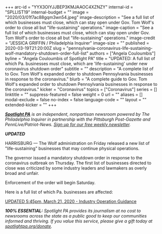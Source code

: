+++
arc-id = "YYX3OIYJJBEP3KMJAAOC4XZNZY"
internal-id = "SPLLIST19"
internal-budget = ""
image = "2020/03/01f7ac88gqm3wn54.jpeg"
image-description = "See a full list of which businesses must close, which can stay open under Gov. Tom Wolf's order to close all but \"life-sustaining\" operations."
image-caption = "See a full list of which businesses must close, which can stay open under Gov. Tom Wolf's order to close all but \"life-sustaining\" operations."
image-credit = "JESSICA GRIFFIN / Philadelphia Inquirer"
image-size = ""
published = 2020-03-19T21:20:00Z
slug = "pennsylvania-coronavirus-life-sustaining-wolf-mandatory-shutdown-order-full-list"
authors = ["Angela Couloumbis"]
byline = "Angela Couloumbis of Spotlight PA"
title = "UPDATED: A full list of which Pa. businesses must close, which are 'life-sustaining' under new coronavirus shutdown order"
subtitle = ""
description = "A complete list of to Gov. Tom Wolf's expanded order to shutdown Pennsylvania businesses in response to the coronavirus."
blurb = "A complete guide to Gov. Tom Wolf's expanded order to shutdown Pennsylvania businesses in response to the coronavirus."
kicker = "Coronavirus"
topics = ["Coronavirus"]
series = []
linktitle = ""
suppress-featured = false
weight = 0
url = ""
aliases = []
modal-exclude = false
no-index = false
language-code = ""
layout = ""
extended-kicker = ""
+++

<a href="https://lesspage.com/"><i><b>Spotlight PA</b></i></a><i> is an independent, nonpartisan newsroom powered by The Philadelphia Inquirer in partnership with the Pittsburgh Post-Gazette and PennLive/Patriot-News. </i><a href="https://lesspage.com/newsletters"><i>Sign up for our free weekly newsletter</i></a><i>.</i>

<b><i>UPDATED</i></b>

HARRISBURG — The Wolf administration on Friday released a new list of "life-sustaining" businesses that may continue physical operations.

The governor issued a mandatory shutdown order in response to the coronavirus outbreak on Thursday. The first list of businesses directed to close was criticized by some industry leaders and lawmakers as overly broad and unfair.

Enforcement of the order will begin Saturday.

Here is a full list of which Pa. businesses are affected:

<p><a href="http://web.archive.org/web/20200324013427/https://www.scribd.com/document/452553026/UPDATED-5-45pm-March-21-2020-Industry-Operation-Guidance">UPDATED 5:45pm, March 21, 2020 - Industry Operation Guidance</a></p>

<i><b>100% ESSENTIAL:</b> Spotlight PA provides its journalism at no cost to newsrooms across the state as a public good to keep our communities informed and thriving. If you value this service, please give a gift today at [spotlightpa.org/donate](https://lesspage.com/donate).</i>

